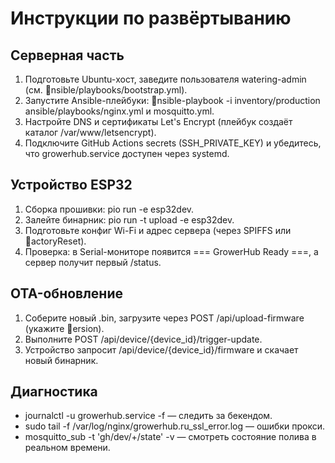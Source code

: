 # Инструкции по развёртыванию

## Серверная часть
1. Подготовьте Ubuntu-хост, заведите пользователя watering-admin (см. nsible/playbooks/bootstrap.yml).
2. Запустите Ansible-плейбуки: nsible-playbook -i inventory/production ansible/playbooks/nginx.yml и mosquitto.yml.
3. Настройте DNS и сертификаты Let's Encrypt (плейбук создаёт каталог /var/www/letsencrypt).
4. Подключите GitHub Actions secrets (SSH_PRIVATE_KEY) и убедитесь, что growerhub.service доступен через systemd.

## Устройство ESP32
1. Сборка прошивки: pio run -e esp32dev.
2. Залейте бинарник: pio run -t upload -e esp32dev.
3. Подготовьте конфиг Wi-Fi и адрес сервера (через SPIFFS или actoryReset).
4. Проверка: в Serial-мониторе появится === GrowerHub Ready ===, а сервер получит первый /status.

## OTA-обновление
1. Соберите новый .bin, загрузите через POST /api/upload-firmware (укажите ersion).
2. Выполните POST /api/device/{device_id}/trigger-update.
3. Устройство запросит /api/device/{device_id}/firmware и скачает новый бинарник.

## Диагностика
- journalctl -u growerhub.service -f — следить за бекендом.
- sudo tail -f /var/log/nginx/growerhub.ru_ssl_error.log — ошибки прокси.
- mosquitto_sub -t 'gh/dev/+/state' -v — смотреть состояние полива в реальном времени.
